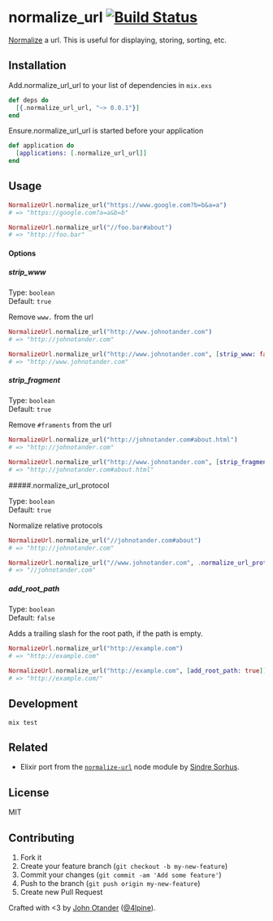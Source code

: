 # normalize_url [![Build Status](https://travis-ci.org/johnotander/normalize_url.svg?branch=master)](https://travis-ci.org/johnotander/normalize_url)

[Normalize](https://en.wikipedia.org/wiki/URL_normalization) a url. This is useful for displaying, storing, sorting, etc.

## Installation

Add.normalize_url_url to your list of dependencies in `mix.exs`

```elixir
def deps do
  [{.normalize_url_url, "~> 0.0.1"}]
end
```

Ensure.normalize_url_url is started before your application

```elixir
def application do
  [applications: [.normalize_url_url]]
end
```

## Usage

```elixir
NormalizeUrl.normalize_url("https://www.google.com?b=b&a=a")
# => "https://google.com?a=a&b=b"

NormalizeUrl.normalize_url("//foo.bar#about")
# => "http://foo.bar"
```

#### Options

##### strip_www

Type: `boolean`   
Default: `true`

Remove `www.` from the url

```elixir
NormalizeUrl.normalize_url("http://www.johnotander.com")
# => "http://johnotander.com"

NormalizeUrl.normalize_url("http://www.johnotander.com", [strip_www: false])
# => "http://www.johnotander.com"
```

##### strip_fragment

Type: `boolean`   
Default: `true`

Remove `#framents` from the url

```elixir
NormalizeUrl.normalize_url("http://johnotander.com#about.html")
# => "http://johnotander.com"

NormalizeUrl.normalize_url("http://www.johnotander.com", [strip_fragment: false])
# => "http://johnotander.com#about.html"
```

#####.normalize_url_protocol

Type: `boolean`   
Default: `true`

Normalize relative protocols

```elixir
NormalizeUrl.normalize_url("//johnotander.com#about")
# => "http://johnotander.com"

NormalizeUrl.normalize_url("//www.johnotander.com", .normalize_url_protocol: false])
# => "//johnotander.com"
```

##### add_root_path

Type: `boolean`   
Default: `false`

Adds a trailing slash for the root path, if the path is empty.

```elixir
NormalizeUrl.normalize_url("http://example.com")
# => "http://example.com"

NormalizeUrl.normalize_url("http://example.com", [add_root_path: true])
# => "http://example.com/"
```

## Development

```
mix test
```

## Related

* Elixir port from the [`normalize-url`](https://github.com/sindresorhus/normalize-url) node module by [Sindre Sorhus](https://github.com/sindresorhus).

## License

MIT

## Contributing

1. Fork it
2. Create your feature branch (`git checkout -b my-new-feature`)
3. Commit your changes (`git commit -am 'Add some feature'`)
4. Push to the branch (`git push origin my-new-feature`)
5. Create new Pull Request

Crafted with <3 by [John Otander](http://johnotander.com) ([@4lpine](https://twitter.com/4lpine)).
